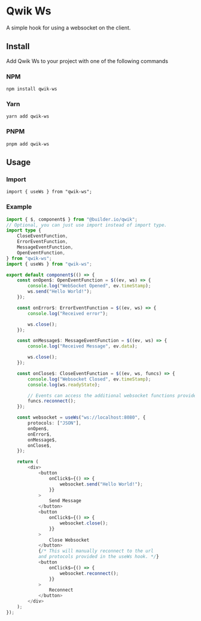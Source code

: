 # Qwik Ws

A simple hook for using a websocket on the client.

## Install

Add Qwik Ws to your project with one of the following commands

### NPM

`npm install qwik-ws`

### Yarn

`yarn add qwik-ws`

### PNPM

`pnpm add qwik-ws`

## Usage

### Import

`import { useWs } from "qwik-ws";`

### Example

```ts
import { $, component$ } from "@builder.io/qwik";
// Optional, you can just use import instead of import type.
import type {
	CloseEventFunction,
	ErrorEventFunction,
	MessageEventFunction,
	OpenEventFunction,
} from "qwik-ws";
import { useWs } from "qwik-ws";

export default component$(() => {
	const onOpen$: OpenEventFunction = $((ev, ws) => {
		console.log("WebSocket Opened", ev.timeStamp);
		ws.send("Hello World!");
	});

	const onError$: ErrorEventFunction = $((ev, ws) => {
		console.log("Received error");

		ws.close();
	});

	const onMessage$: MessageEventFunction = $((ev, ws) => {
		console.log("Received Message", ev.data);

		ws.close();
	});

	const onClose$: CloseEventFunction = $((ev, ws, funcs) => {
		console.log("Websocket Closed", ev.timeStamp);
		console.log(ws.readyState);

		// Events can access the additional websocket functions provided in the 3rd argument.
		funcs.reconnect();
	});

	const websocket = useWs("ws://localhost:8080", {
		protocols: ["JSON"],
		onOpen$,
		onError$,
		onMessage$,
		onClose$,
	});

	return (
		<div>
			<button
				onClick$={() => {
					websocket.send("Hello World!");
				}}
			>
				Send Message
			</button>
			<button
				onClick$={() => {
					websocket.close();
				}}
			>
				Close Websocket
			</button>
			{/* This will manually reconnect to the url
			and protocols provided in the useWs hook. */}
			<button
				onClick$={() => {
					websocket.reconnect();
				}}
			>
				Reconnect
			</button>
		</div>
	);
});
```
